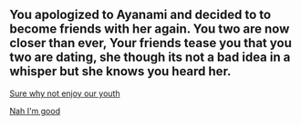 ## You apologized to Ayanami and decided to to become friends with her again. You two are now closer than ever, Your friends tease you that you two are dating, she though its not a bad idea in a whisper but she knows you heard her.

  [Sure why not enjoy our youth](date.md)

  [Nah I'm good](sadness.md)
